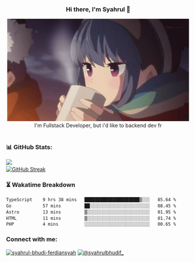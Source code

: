 ### <div align="center">Hi there, I'm Syahrul 🚀</div>

<div align="center">
  <img src="./img/rin.gif" alt="Rin GIF">
</div>



<div align="center">I'm Fullstack Developer, but i'd like to backend dev fr</div>


<br/>

### 📊 GitHub Stats:
<div align="start">
  <img src="https://github-readme-stats.vercel.app/api?username=SyahrulBhudiF&theme=midnight-purple&hide_border=true&include_all_commits=true&count_private=true" /><br/>
  <a href="https://git.io/streak-stats"><img src="https://streak-stats.demolab.com?user=SyahrulBhudiF&theme=midnight-purple&hide_border=true&date_format=j%20M%5B%20Y%5D" alt="GitHub Streak" /></a>
</div>


### ⏳ Wakatime Breakdown

<!--START_SECTION:waka-->

```txt
TypeScript    9 hrs 38 mins   █████████████████████▒░░░   85.64 %
Go            57 mins         ██░░░░░░░░░░░░░░░░░░░░░░░   08.45 %
Astro         13 mins         ▒░░░░░░░░░░░░░░░░░░░░░░░░   01.95 %
HTML          11 mins         ▒░░░░░░░░░░░░░░░░░░░░░░░░   01.74 %
PHP           4 mins          ░░░░░░░░░░░░░░░░░░░░░░░░░   00.65 %
```

<!--END_SECTION:waka-->
<h3 align="left">Connect with me:</h3>
<p align="left">
<a href="https://www.linkedin.com/in/syahrul-bhudi-ferdiansyah-792024251/" target="blank"><img align="center" src="https://raw.githubusercontent.com/rahuldkjain/github-profile-readme-generator/master/src/images/icons/Social/linked-in-alt.svg" alt="syahrul-bhudi-ferdiansyah" height="30" width="40" /></a>
<a href="https://www.instagram.com/syahrulbhudif_/" target="blank"><img align="center" src="https://raw.githubusercontent.com/rahuldkjain/github-profile-readme-generator/master/src/images/icons/Social/instagram.svg" alt="@syahrulbhudif_" height="30" width="40" /></a>
</p>
